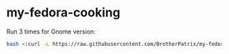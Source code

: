 # my-fedora-cooking

Run 3 times for Gnome version:

```bash
bash <(curl -L https://raw.githubusercontent.com/BrotherPatrix/my-fedora-cooking/main/fedora-38-gnome-cooking/setup.sh)
```